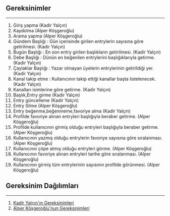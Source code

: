 ## Gereksinimler
---
1. Giriş yapma (Kadir Yalçın)
2. Kaydolma (Alper Köşgeroğlu)
3. Arama yapma (Alper Köşgeroğlu)
4. Gündem Başlığı : Gün içerisinde girilen entrylerin sayısına göre getirilmesi. (Kadir Yalçın)
5. Bugün Başlığı : En son entry girilen başlıkların getirilmesi. (Kadir Yalçın)
6. Debe Başlığı : Dünün en beğenilen entrylerini başlığıklarıyla getirme. (Kadir Yalçın)
7. Çaylaklar Başlığı : Yazar olmayan üyelerin entrylerinin getirildiği yer. (Kadir Yalçın)
8. Kanal takip etme : Kullanıcının takip ettiği  kanallar başta listelenecek. (Kadir Yalçın)
9. Kanalları isimlerine göre getirme. (Kadir Yalçın)
10. Başlık,Entry girme (Kadir Yalçın)
11. Entry güncelleme (Kadir Yalçın)
12. Entry Silme (Alper Köşgeroğlu)
13. Entry beğenme,beğenmeme,favoriye alma (Kadir Yalçın)
14. Profilde favoriye alınan entryleri başlığıyla beraber getirme. (Alper Köşgeroğlu)
15. Profilde kullanıcının girmiş olduğu entryleri başlığıyla beraber getirme. (Alper Köşgeroğlu)
16. Kullanıcının yazmış olduğu entrylerin favoriye sayısına göre  sıralanması. (Alper Köşgeroğlu)
17. Kullanıcının çöpe atmış olduğu entryleri görme. (Alper Köşgeroğlu)
18. Kullanıcının favoriye alınan entryleri tarihe göre sıralanması. (Alper Köşgeroğlu)
19. Kullanıcının girmiş tüm entrylerinin sayısının profilde görünmesi. (Alper Köşgeroğlu)

## Gereksinim Dağılımları
---
1. [Kadir Yalçın'ın Gereksinimleri](/Docs/OtherReadMe's/Kadir_Gereksinim.md)
2. [Alper Köşgeroğlu'nun Gereksinimleri](/Docs/OtherReadMe's/Alper_Gereksinim.md)
